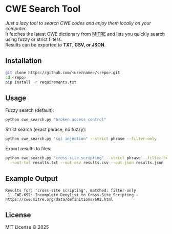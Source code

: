 # CWE Search Tool

*Just a lazy tool to search CWE codes and enjoy them locally on your computer.*  
It fetches the latest CWE dictionary from [MITRE](https://cwe.mitre.org) and lets you quickly search using fuzzy or strict filters.  
Results can be exported to **TXT, CSV, or JSON**.  

## Installation
```bash
git clone https://github.com/<username>/<repo>.git
cd <repo>
pip install -r requirements.txt
```

## Usage
Fuzzy search (default):
```bash
python cwe_search.py "broken access control"
```

Strict search (exact phrase, no fuzzy):
```bash
python cwe_search.py "sql injection" --strict phrase --filter-only
```

Export results to files:
```bash
python cwe_search.py "cross-site scripting" --strict phrase --filter-only \
  --out-txt results.txt --out-csv results.csv --out-json results.json
```

## Example Output
```
Results for: 'cross-site scripting', matched: filter-only
 1. CWE-692: Incomplete Denylist to Cross-Site Scripting - https://cwe.mitre.org/data/definitions/692.html
```

## License
MIT License © 2025  
